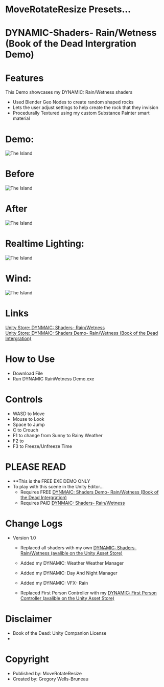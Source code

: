 # MoveRotateResize Presets...
# DYNAMIC-Shaders- Rain/Wetness (Book of the Dead Intergration Demo)

# Features
This Demo showcases my DYNAMIC: Rain/Wetness shaders 
-  Used Blender Geo Nodes to create random shaped rocks
-  Lets the user adjust settings to help create the rock that they invision
-  Procedurally Textured using my custom Substance Painter smart material

  
# Demo:
![The Island](https://github.com/MoveRotateResize/Unity-DYNAMIC-Shader-Rain-Wetness-Book-of-the-Dead-Intergration/blob/main/21d82b6d-d6fc-405a-b39a-bafc8da45a93.jpg)
# Before
![The Island](https://github.com/MoveRotateResize/Unity-DYNAMIC-Shader-Rain-Wetness-Book-of-the-Dead-Intergration/blob/main/35092867-fd42-431b-8aab-a4e0d793bbf7_orig.jpg)
# After
![The Island](https://github.com/MoveRotateResize/Unity-DYNAMIC-Shader-Rain-Wetness-Book-of-the-Dead-Intergration/blob/main/30dd83ce-5068-4de4-b063-3c6353e76eba_orig.jpg)
# Realtime Lighting:
![The Island](https://user-images.githubusercontent.com/40639410/233672295-532696e5-a227-4aa4-aa76-1fd09793661e.jpg)
# Wind:
![The Island](https://user-images.githubusercontent.com/40639410/233672295-532696e5-a227-4aa4-aa76-1fd09793661e.jpg)
  
# Links
[Unity Store: DYNMAIC: Shaders- Rain/Wetness](https://docs.unity3d.com/Packages/com.unity.render-pipelines.high-definition@16.0/manual/WaterSystem.html)  
[Unity Store: DYNMAIC: Shaders Demo- Rain/Wetness (Book of the Dead Intergration)](https://docs.unity3d.com/Packages/com.unity.render-pipelines.high-definition@16.0/manual/WaterSystem.html)  

# How to Use
- Download File
- Run DYNAMIC RainWetness Demo.exe

# Controls
- WASD to Move
- Mouse to Look
- Space to Jump
- C to Crouch
- F1 to change from Sunny to Rainy Weather
- F2 to 
- F3 to Freeze/Unfreeze Time

# PLEASE READ  
- **This is the FREE EXE DEMO ONLY
- To play with this scene in the Unity Editor...
    - Requires FREE [DYNMAIC: Shaders Demo- Rain/Wetness (Book of the Dead Intergration)](https://docs.unity3d.com/Packages/com.unity.render-pipelines.high-definition@16.0/manual/WaterSystem.html)  
    - Requires PAID [DYNMAIC: Shaders- Rain/Wetness](https://docs.unity3d.com/Packages/com.unity.render-pipelines.high-definition@16.0/manual/WaterSystem.html)  
      
# Change Logs
- Version 1.0
    - Replaced all shaders with my own [DYNAMIC: Shaders- Rain/Wetness (avalible on the Unity Asset Store)](https://docs.unity3d.com/Packages/com.unity.render-pipelines.high-definition@16.0/manual/WaterSystem.html) 
    
    - Added my DYNAMIC: Weather Weather Manager
    - Added my DYNAMIC: Day And Night Manager
    - Added my DYNAMIC: VFX- Rain
    - Replaced First Person Controller with my [DYNAMIC: First Person Controller (avalible on the Unity Asset Store)](https://docs.unity3d.com/Packages/com.unity.render-pipelines.high-definition@16.0/manual/WaterSystem.html) 

# Disclaimer
- Book of the Dead: Unity Companion License
- 
# Copyright
- Published by: MoveRotateResize
- Created by: Gregory Wells-Bruneau
